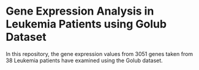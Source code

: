# Gene Expression Analysis in Leukemia Patients using Golub Dataset

In this repository, the gene expression values from 3051 genes taken from 38 Leukemia patients have examined using the Golub dataset.

